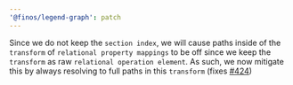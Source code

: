 ```yaml
---
'@finos/legend-graph': patch
---
```


Since we do not keep the `section index`, we will cause paths inside of the `transform` of `relational property mappings` to be off since we keep the `transform` as raw `relational operation element`. As such, we now mitigate this by always resolving to full paths in this `transform` (fixes [#424](https://github.com/finos/legend-studio/issues/424))
